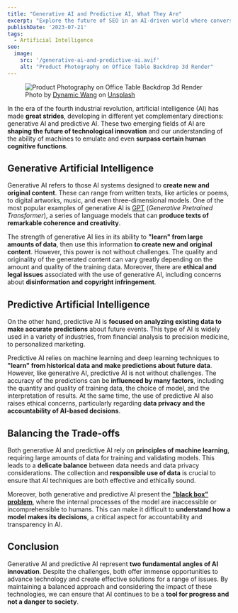 ```yaml
---
title: "Generative AI and Predictive AI, What They Are"
excerpt: "Explore the future of SEO in an AI-driven world where conversational AI like ChatGPT reshapes search, presenting new challenges and opportunities."
publishDate: '2023-07-21'
tags:
  - Artificial Intelligence
seo:
  image:
    src: '/generative-ai-and-predictive-ai.avif'
    alt: "Product Photography on Office Table Backdrop 3d Render"
---
```


<figure>
  <img id="cover-img" src="/generative-ai-and-predictive-ai.avif" alt="Product Photography on Office Table Backdrop 3d Render">
  <figcaption>Photo by <a href="https://unsplash.com/@dynamicwang?utm_content=creditCopyText&amp;utm_medium=referral&amp;utm_source=unsplash">Dynamic Wang</a> on <a href="https://unsplash.com/photos/a-close-up-of-a-feather-S5pMXEuLI_Q?utm_content=creditCopyText&amp;utm_medium=referral&amp;utm_source=unsplash">Unsplash</a></figcaption>
</figure>

In the era of the fourth industrial revolution, artificial intelligence (AI) has made **great strides**, developing in different yet complementary directions: generative AI and predictive AI. These two emerging fields of AI are **shaping the future of technological innovation** and our understanding of the ability of machines to emulate and even **surpass certain human cognitive functions**.

## Generative Artificial Intelligence

Generative AI refers to those AI systems designed to **create new and original content**. These can range from written texts, like articles or poems, to digital artworks, music, and even three-dimensional models. One of the most popular examples of generative AI is [GPT](https://arxiv.org/abs/2305.10435) (_Generative Pretrained Transformer_), a series of language models that can **produce texts of remarkable coherence and creativity**.

The strength of generative AI lies in its ability to **"learn" from large amounts of data**, then use this information **to create new and original content**. However, this power is not without challenges. The quality and originality of the generated content can vary greatly depending on the amount and quality of the training data. Moreover, there are **ethical and legal issues** associated with the use of generative AI, including concerns about **disinformation and copyright infringement**.

## Predictive Artificial Intelligence

On the other hand, predictive AI is **focused on analyzing existing data to make accurate predictions** about future events. This type of AI is widely used in a variety of industries, from financial analysis to precision medicine, to personalized marketing.

Predictive AI relies on machine learning and deep learning techniques to **"learn" from historical data and make predictions about future data**. However, like generative AI, predictive AI is not without challenges. The accuracy of the predictions can be **influenced by many factors**, including the quantity and quality of training data, the choice of model, and the interpretation of results. At the same time, the use of predictive AI also raises ethical concerns, particularly regarding **data privacy and the accountability of AI-based decisions**.

## Balancing the Trade-offs

Both generative AI and predictive AI rely on **principles of machine learning**, requiring large amounts of data for training and validating models. This leads to a **delicate balance** between data needs and data privacy considerations. The collection and **responsible use of data** is crucial to ensure that AI techniques are both effective and ethically sound.

Moreover, both generative and predictive AI present the [**"black box" problem**](https://projects.research-and-innovation.ec.europa.eu/en/horizon-magazine/opening-black-box-artificial-intelligence), where the internal processes of the model are inaccessible or incomprehensible to humans. This can make it difficult to **understand how a model makes its decisions**, a critical aspect for accountability and transparency in AI.

## Conclusion

Generative AI and predictive AI represent **two fundamental angles of AI innovation**. Despite the challenges, both offer immense opportunities to advance technology and create effective solutions for a range of issues. By maintaining a balanced approach and considering the impact of these technologies, we can ensure that AI continues to be a **tool for progress and not a danger to society**.